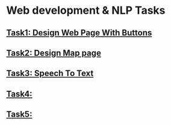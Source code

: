# Web development & NLP Tasks

## [Task1: Design Web Page With Buttons](https://github.com/BandarAI/SmartMethodsTraining/tree/Tasks/Web%20development%20%26%20NLP/1st%20Task)
## [Task2: Design Map page]()
## [Task3: Speech To Text](https://github.com/BandarAI/SmartMethodsTraining/blob/Tasks/Web%20development%20%26%20NLP/3rd%20Task/Task%20details.md)
## [Task4: ]()
## [Task5: ]()


